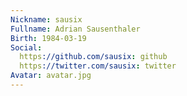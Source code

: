 ```yaml
---
Nickname: sausix
Fullname: Adrian Sausenthaler
Birth: 1984-03-19
Social:
  https://github.com/sausix: github
  https://twitter.com/sausix: twitter
Avatar: avatar.jpg
---
```

